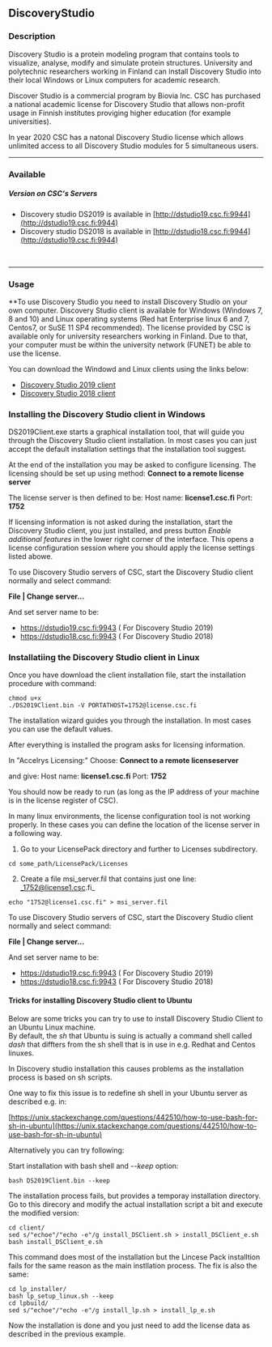 ## DiscoveryStudio

### Description

Discovery Studio is a protein modeling program that contains tools to
visualize, analyse, modify and simulate protein structures. University
and polytechnic researchers working in Finland can install Discovery
Studio into their local Windows or Linux computers for academic
research.

Discover Studio is a commercial program by Biovia Inc. CSC has purchased
a national academic license for Discovery Studio that allows non-profit
usage in Finnish institutes proviging higher education (for example
universities).

In year 2020 CSC has a natonal Discovery Studio license which allows unlimited access to all Discovery Studio
modules for 5 simultaneous users.

------------------------------------------------------------------------

### Available

##### Version on CSC's Servers

-   Discovery studio DS2019 is available in
    [http://dstudio19.csc.fi:9944](http://dstudio19.csc.fi:9944)
-   Discovery studio DS2018 is available in
    [http://dstudio18.csc.fi:9944](http://dstudio19.csc.fi:9944)

 

------------------------------------------------------------------------

### Usage


**To use Discovery Studio you need to install Discovery
Studio on your own computer. Discovery Studio client is available for Windows (Windows 7, 8 and 10) and Linux
operating systems (Red hat Enterprise linux 6 and 7, Centos7, or SuSE 11 SP4
recommended). The license provided by CSC is available only 
for university researchers working in Finland. Due to that, your computer must be
within the university network (FUNET) be able to use the 
license.

You can download the Windowd and Linux clients using the links below:
*   [Discovery Studio 2019 client](http://dstudio19.csc.fi:9944/DS/)
*   [Discovery Studio 2018 client](http://dstudio18.csc.fi:9944/DS/)


### Installing the Discovery Studio client in Windows

DS2019Client.exe starts a graphical installation tool, that will guide you through the Discovery Studio client installation.
In most cases you can just accept the default installation settings that the installation tool suggest.

At the end of the installation you may be asked to configure licensing. The licensing should be set up using method:
      **Connect to a remote license server**
      
The license server is then defined to be:
      Host name: **license1.csc.fi**
      Port: **1752**

If licensing information is not asked during the installation, start the Discovery Studio client, you just installed, 
and press button _Enable additional features_ in the lower right corner of the interface.
This opens a license configuration session where you should apply the license settings listed abowe.

To use Discovery Studio servers of CSC, start the Discovery Studio client normally and select command:

**File | Change server...**

And set server name to be:

*   https://dstudio19.csc.fi:9943  ( For Discovery Studio 2019)
*   https://dstudio18.csc.fi:9943  ( For Discovery Studio 2018)

 
### Installatiing the Discovery Studio client in Linux

Once you have download the client installation file, start the installation procedure with command:
```text
chmod u+x  
./DS2019Client.bin -V PORTATHOST=1752@license.csc.fi
```

The installation wizard guides you through the installation. In most cases you can use the default values.

After everything is installed the program asks for licensing information.

In "Accelrys Licensing:"
      Choose: **Connect to a remote licenseserver**

and give:
      Host name: **license1.csc.fi**
      Port: **1752**

You should now be ready to run (as long as the IP address of your machine is in the license register of CSC).

In many linux environments, the license configuration tool is not working properly. 
In these cases you can define the location of the license server in a following way.

1. Go to your LicensePack directory and further to Licenses subdirectory.
```text
cd some_path/LicensePack/Licenses
```
2. Create a file msi_server.fil that contains just one line: _1752@license1.csc.fi_
```text
echo "1752@license1.csc.fi" > msi_server.fil
```
To use Discovery Studio servers of CSC, start the Discovery Studio client normally and select command:

**File | Change server...**

And set server name to be:

*   https://dstudio19.csc.fi:9943  ( For Discovery Studio 2019)
*   https://dstudio18.csc.fi:9943  ( For Discovery Studio 2018)


#### Tricks for installing Discovery Studio client to Ubuntu

Below are some tricks you can try to use to install Discovery Studio Client to an Ubuntu Linux machine.  
By default, the _sh_ that Ubuntu is suing is actually a command shell called _dash_ that diffters from 
the sh shell that is in use in e.g. Redhat and Centos linuxes. 

In Discovery studio installation this causes problems as the installation process is based on sh scripts.

One way to fix this issue is to redefine sh shell in your Ubuntu server as described e.g. in:

[https://unix.stackexchange.com/questions/442510/how-to-use-bash-for-sh-in-ubuntu](https://unix.stackexchange.com/questions/442510/how-to-use-bash-for-sh-in-ubuntu)

Alternatively you can try following:

Start installation with bash shell and _--keep_ option:
```text
bash DS2019Client.bin --keep
```
The installation process fails, but provides a temporay installation directory. Go to this direcory and modify the 
actual installation script a bit and execute the modified version:

```text
cd client/
sed s/"echoe"/"echo -e"/g install_DSClient.sh > install_DSClient_e.sh
bash install_DSClient_e.sh
```
This command does most of the installation but the Lincese Pack installtion fails 
for the same reason as the main instllation process. The fix is also the same:

```text
cd lp_installer/
bash lp_setup_linux.sh --keep
cd lpbuild/
sed s/"echoe"/"echo -e"/g install_lp.sh > install_lp_e.sh
```
Now the installation is done and you just need to add the license data as described in the previous example.

 

 
